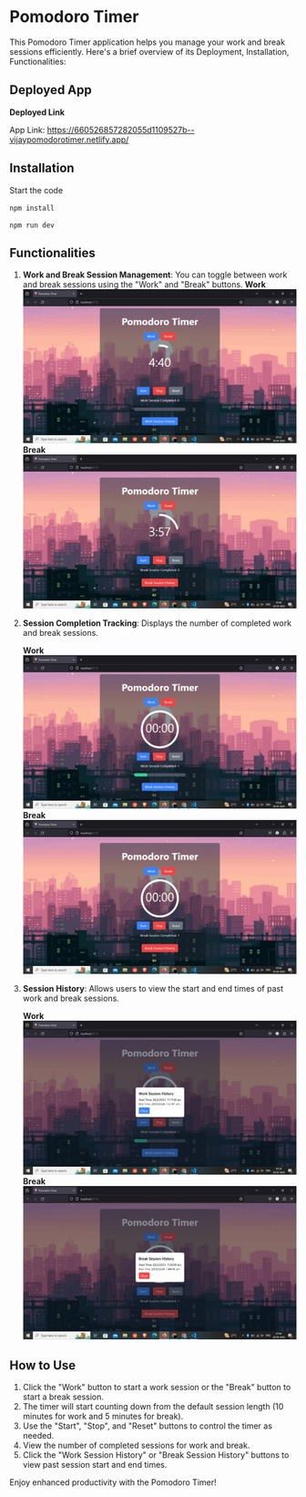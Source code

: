 # Pomodoro Timer

This Pomodoro Timer application helps you manage your work and break sessions efficiently. Here's a brief overview of its Deployment, Installation, Functionalities:

## Deployed App 

**Deployed Link**

App Link: https://660526857282055d1109527b--vijaypomodorotimer.netlify.app/

## Installation 

Start the code

```
npm install
```
```
npm run dev
```

## Functionalities

1. **Work and Break Session Management**: You can toggle between work and break sessions using the "Work" and "Break" buttons.
   **Work**
   ![Work Session](ss/work%20session.jpeg)
   **Break**
   ![Break Session](ss/break%20session.jpeg)

2. **Session Completion Tracking**: Displays the  number of completed work and break sessions.
   
   **Work**
   ![Work Completed](ss/work%20completed.jpeg)
   **Break**
   ![Break Completed](ss/break%20completed.jpeg)

3. **Session History**: Allows users to view the start and end times of past work and break sessions.
   
   **Work**
   ![Session History](ss/work%20history.jpeg)
   **Break**
   ![Session History](ss/break%20history.jpeg)

## How to Use

1. Click the "Work" button to start a work session or the "Break" button to start a break session.
2. The timer will start counting down from the default session length (10 minutes for work and 5 minutes for break).
3. Use the "Start", "Stop", and "Reset" buttons to control the timer as needed.
4. View the number of completed sessions for work and break.
5. Click the "Work Session History" or "Break Session History" buttons to view past session start and end times.

Enjoy enhanced productivity with the Pomodoro Timer!
